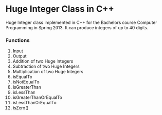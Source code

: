 # Huge Integer Class in C++

Huge Integer class implemented in C++ for the Bachelors course Computer Programming in Spring 2013. It can produce integers of up to 40 digits.

### Functions

1. Input
2. Output
3. Addition of two Huge Integers
4. Subtraction of two Huge Integers
5. Multiplication of two Huge Integers
6. isEqualTo
7. isNotEqualTo
8. isGreaterThan
9. isLessThan
10. isGreaterThanOrEqualTo
11. isLessThanOrEqualTo
12. isZero()
